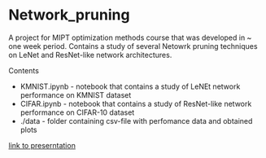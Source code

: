 # Network_pruning
A project for MIPT optimization methods course that was developed in ~ one week period. Contains a study of several Netowrk pruning techniques on LeNet and ResNet-like network architectures.

Contents
- KMNIST.ipynb - notebook that contains a study of LeNEt network performance on KMNIST dataset
- CIFAR.ipynb - notebook that contains a study of ResNet-like network performance on CIFAR-10 dataset
- ./data - folder containing csv-file with perfomance data and obtained plots

[link to preserntation](https://docs.google.com/presentation/d/19eFREALtDECCuXYZqNnKgN6YY0A9rfa_/edit?usp=share_link&ouid=118214310211945705934&rtpof=true&sd=true)
